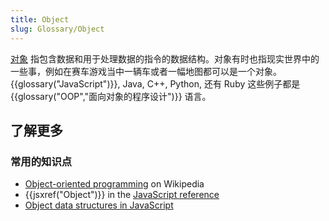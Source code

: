 ```yaml
---
title: Object
slug: Glossary/Object
---
```


[对象](/zh-CN/docs/Web/JavaScript/Reference/Global_Objects/Object) 指包含数据和用于处理数据的指令的数据结构。对象有时也指现实世界中的一些事，例如在赛车游戏当中一辆车或者一幅地图都可以是一个对象。{{glossary("JavaScript")}}, Java, C++, Python, 还有 Ruby 这些例子都是{{glossary("OOP","面向对象的程序设计")}} 语言。

## 了解更多

### 常用的知识点

- [Object-oriented programming](https://zh.wikipedia.org/wiki/Object-oriented_programming) on Wikipedia
- {{jsxref("Object")}} in the [JavaScript reference](/zh-CN/docs/Web/JavaScript/Reference)
- [Object data structures in JavaScript](/zh-CN/docs/Web/JavaScript/Data_structures#Object)

